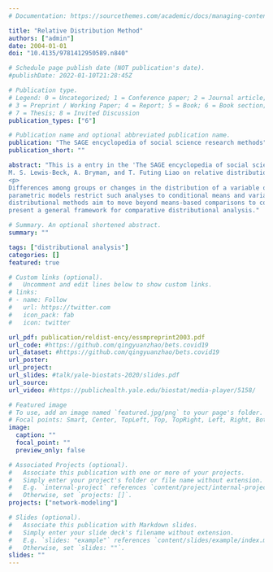 ```yaml
---
# Documentation: https://sourcethemes.com/academic/docs/managing-content/

title: "Relative Distribution Method"
authors: ["admin"]
date: 2004-01-01
doi: "10.4135/9781412950589.n840"

# Schedule page publish date (NOT publication's date).
#publishDate: 2022-01-10T21:28:45Z

# Publication type.
# Legend: 0 = Uncategorized; 1 = Conference paper; 2 = Journal article;
# 3 = Preprint / Working Paper; 4 = Report; 5 = Book; 6 = Book section;
# 7 = Thesis; 8 = Invited Discussion
publication_types: ["6"]

# Publication name and optional abbreviated publication name.
publication: "The SAGE encyclopedia of social science research methods"
publication_short: ""

abstract: "This is a entry in the 'The SAGE encyclopedia of social science research methods', edited by 
M. S. Lewis-Beck, A. Bryman, and T. Futing Liao on relative distribution methods, which I was creator of.
<p>
Differences among groups or changes in the distribution of a variable over time are a common focus of study in the social sciences. Traditional
parametric models restrict such analyses to conditional means and variances, leaving much of the distributional information untapped. Relative
distributional methods aim to move beyond means-based comparisons to conduct detailed analyses of distributional difference. As such, they
present a general framework for comparative distributional analysis."

# Summary. An optional shortened abstract.
summary: ""

tags: ["distributional analysis"]
categories: []
featured: true

# Custom links (optional).
#   Uncomment and edit lines below to show custom links.
# links:
# - name: Follow
#   url: https://twitter.com
#   icon_pack: fab
#   icon: twitter

url_pdf: publication/reldist-ency/essmpreprint2003.pdf
url_code: #https://github.com/qingyuanzhao/bets.covid19
url_dataset: #https://github.com/qingyuanzhao/bets.covid19
url_poster:
url_project:
url_slides: #talk/yale-biostats-2020/slides.pdf
url_source:
url_video: #https://publichealth.yale.edu/biostat/media-player/5158/

# Featured image
# To use, add an image named `featured.jpg/png` to your page's folder.
# Focal points: Smart, Center, TopLeft, Top, TopRight, Left, Right, BottomLeft, Bottom, BottomRight.
image:
  caption: ""
  focal_point: ""
  preview_only: false

# Associated Projects (optional).
#   Associate this publication with one or more of your projects.
#   Simply enter your project's folder or file name without extension.
#   E.g. `internal-project` references `content/project/internal-project/index.md`.
#   Otherwise, set `projects: []`.
projects: ["network-modeling"]

# Slides (optional).
#   Associate this publication with Markdown slides.
#   Simply enter your slide deck's filename without extension.
#   E.g. `slides: "example"` references `content/slides/example/index.md`.
#   Otherwise, set `slides: ""`.
slides: ""
---
```

